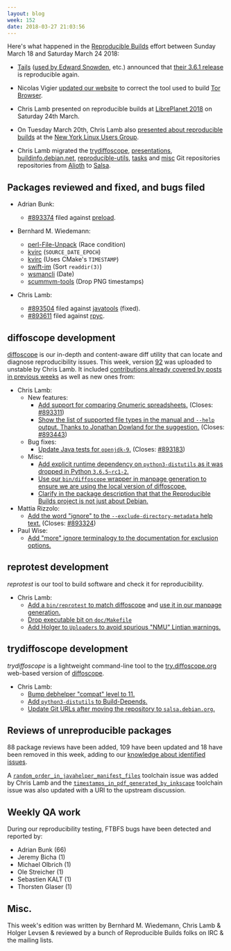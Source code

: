 ```yaml
---
layout: blog
week: 152
date: 2018-03-27 21:03:56
---
```


Here's what happened in the [Reproducible Builds](https://reproducible-builds.org) effort between Sunday March 18 and Saturday March 24 2018:

* [Tails](https://tails.boum.org/) ([used by Edward Snowden](https://twitter.com/Snowden/status/975827513321623553), etc.) announced that [their 3.6.1 release](https://tails.boum.org/news/version_3.6.1/index.en.html) is reproducible again.

- Nicolas Vigier [updated our website](https://anonscm.debian.org/git/reproducible/reproducible-website.git/commit/?id=14c2573) to correct the tool used to build [Tor Browser](https://www.torproject.org/projects/torbrowser.html).

* Chris Lamb presented on reproducible builds at [LibrePlanet 2018](https://www.libreplanet.org/2018/) on Saturday 24th March.

* On Tuesday March 20th, Chris Lamb also [presented about reproducible builds](https://www.meetup.com/nylug-meetings/events/248246544/) at the [New York Linux Users Group](http://www.nylug.org/).

* Chris Lamb migrated the [trydiffoscope](https://salsa.debian.org/reproducible-builds/trydiffoscope), [presentations](https://salsa.debian.org/reproducible-builds/reproducible-presentations), [buildinfo.debian.net](https://salsa.debian.org/reproducible-builds/buildinfo.debian.net), [reproducible-utils](https://salsa.debian.org/reproducible-builds/reproducible-utils), [tasks](https://salsa.debian.org/reproducible-builds/reproducible-tasks) and [misc](https://salsa.debian.org/reproducible-builds/reproducible-misc) Git repositories repositories from [Alioth](https://wiki.debian.org/Alioth) to [Salsa](https://wiki.debian.org/Salsa).


Packages reviewed and fixed, and bugs filed
-------------------------------------------

* Adrian Bunk:
    * <a href="https://bugs.debian.org/893374">#893374</a> filed against <a href="https://tracker.debian.org/pkg/preload">preload</a>.

* Bernhard M. Wiedemann:
    * [perl-File-Unpack](https://rt.cpan.org/Ticket/Display.html?id=124916) (Race condition)
    * [kvirc](https://github.com/kvirc/KVIrc/pull/2360) (`SOURCE_DATE_EPOCH`)
    * [kvirc](https://github.com/kvirc/KVIrc/pull/2361) (Uses CMake's `TIMESTAMP`)
    * [swift-im](https://github.com/swift/swift/pull/100) (Sort `readdir(3)`)
    * [wsmancli](https://github.com/Openwsman/wsmancli/pull/8) (Date)
    * [scummvm-tools](https://build.opensuse.org/request/show/590554) (Drop PNG timestamps)

* Chris Lamb:
    * <a href="https://bugs.debian.org/893504">#893504</a> filed against <a href="https://tracker.debian.org/pkg/javatools">javatools</a> (fixed).
    * <a href="https://bugs.debian.org/893611">#893611</a> filed against <a href="https://tracker.debian.org/pkg/rpyc">rpyc</a>.


diffoscope development
----------------------

[diffoscope](https://diffoscope.org/) is our in-depth and content-aware diff utility that can locate and diagnose reproducibility issues. This week, version [92](https://tracker.debian.org/news/942181/accepted-diffoscope-92-source-all-into-unstable/) was uploaded to unstable by Chris Lamb. It included [contributions already covered by posts in previous weeks](https://anonscm.debian.org/git/reproducible/diffoscope.git/log/?h=92) as well as new ones from:

- Chris Lamb:
    - New features:
        - [Add support for comparing Gnumeric spreadsheets.](https://anonscm.debian.org/git/reproducible/diffoscope.git/commit/?id=f2d71c1) (Closes: <a href="https://bugs.debian.org/893311">#893311</a>)
        - [Show the list of supported file types in the manual and `--help` output. Thanks to Jonathan Dowland for the suggestion.](https://anonscm.debian.org/git/reproducible/diffoscope.git/commit/?id=1375ec5) (Closes: <a href="https://bugs.debian.org/893443">#893443</a>)
    - Bug fixes:
        - [Update Java tests for `openjdk-9`.](https://anonscm.debian.org/git/reproducible/diffoscope.git/commit/?id=41da8b1) (Closes: <a href="https://bugs.debian.org/893183">#893183</a>)
    - Misc:
        - [Add explicit runtime dependency on `python3-distutils` as it was dropped in Python `3.6.5~rc1-2`.](https://anonscm.debian.org/git/reproducible/diffoscope.git/commit/?id=6131e2f)
        - [Use our `bin/diffoscope` wrapper in manpage generation to ensure we are using the local version of diffoscope.](https://anonscm.debian.org/git/reproducible/diffoscope.git/commit/?id=075d944)
        - [Clarify in the package description that that the Reproducible Builds project is not just about Debian.](https://anonscm.debian.org/git/reproducible/diffoscope.git/commit/?id=c92c3b2)
- Mattia Rizzolo:
    - [Add the word "ignore" to the `--exclude-directory-metadata` help text.](https://anonscm.debian.org/git/reproducible/diffoscope.git/commit/?id=338af55) (Closes: <a href="https://bugs.debian.org/893324">#893324</a>)
- Paul Wise:
    - [Add "more" ignore terminalogy to the documentation for exclusion options.](https://anonscm.debian.org/git/reproducible/diffoscope.git/commit/?id=e2e1fc1)


reprotest development
---------------------

*reprotest* is our tool to build software and check it for reproducibility.

- Chris Lamb:
    - [Add a `bin/reprotest` to match diffoscope](https://anonscm.debian.org/git/reproducible/reprotest.git/commit/?id=cd3db75) and [use it in our manpage generation.](https://anonscm.debian.org/git/reproducible/reprotest.git/commit/?id=28e4857)
    - [Drop executable bit on `doc/Makefile`](https://anonscm.debian.org/git/reproducible/reprotest.git/commit/?id=9a39b11)
    - [Add Holger to `Uploaders` to avoid spurious "NMU" Lintian warnings.](https://anonscm.debian.org/git/reproducible/reprotest.git/commit/?id=3eed0f9)


trydiffoscope development
-------------------------

*trydiffoscope* is a lightweight command-line tool to the [try.diffoscope.org](https://try.diffoscope.org/) web-based version of [diffoscope](https://diffoscope.org).

- Chris Lamb:
    - [Bump debhelper "compat" level to 11.](https://salsa.debian.org/reproducible-builds/trydiffoscope/commit/db423bc)
    - [Add `python3-distutils` to Build-Depends.](https://salsa.debian.org/reproducible-builds/trydiffoscope/commit/73efec0)
    - [Update Git URLs after moving the repository to `salsa.debian.org`.](https://salsa.debian.org/reproducible-builds/trydiffoscope/commit/6f3ffc6)


Reviews of unreproducible packages
----------------------------------

88 package reviews have been added, 109 have been updated and 18 have been removed in this week,
adding to our [knowledge about identified issues](https://tests.reproducible-builds.org/debian/index_issues.html).

A [`random_order_in_javahelper_manifest_files`](https://anonscm.debian.org/git/reproducible/notes.git/commit/?id=cdef761f) toolchain issue was added by Chris Lamb and the [`timestamps_in_pdf_generated_by_inkscape`](https://anonscm.debian.org/git/reproducible/notes.git/commit/?id=aafef906) toolchain issue was also updated with a URI to the upstream discussion.


Weekly QA work
--------------

During our reproducibility testing, FTBFS bugs have been detected and reported by:

 - Adrian Bunk (66)
 - Jeremy Bicha (1)
 - Michael Olbrich (1)
 - Ole Streicher (1)
 - Sebastien KALT (1)
 - Thorsten Glaser (1)


Misc.
-----

This week's edition was written by Bernhard M. Wiedemann, Chris Lamb & Holger Levsen & reviewed by a bunch of Reproducible Builds folks on IRC & the mailing lists.
